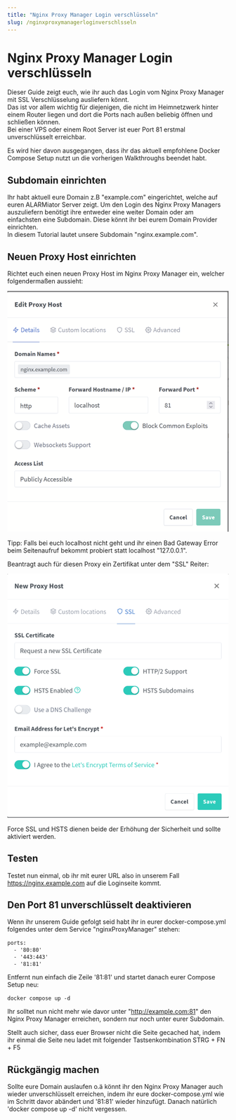 ```yaml
---
title: "Nginx Proxy Manager Login verschlüsseln"
slug: /nginxproxymanagerloginverschlsseln
---
```


# Nginx Proxy Manager Login verschlüsseln

Dieser Guide zeigt euch, wie ihr auch das Login vom Nginx Proxy Manager mit SSL Verschlüsselung ausliefern könnt.   
Das ist vor allem wichtig für diejenigen, die nicht im Heimnetzwerk hinter einem Router liegen und dort die Ports nach außen beliebig öffnen und schließen können.   
Bei einer VPS oder einem Root Server ist euer Port 81 erstmal unverschlüsselt erreichbar.



Es wird hier davon ausgegangen, dass ihr das aktuell empfohlene Docker Compose Setup nutzt un die vorherigen Walkthroughs beendet habt.



## Subdomain einrichten



Ihr habt aktuell eure Domain z.B "example.com" eingerichtet, welche auf euren ALARMiator Server zeigt. Um den Login des Nginx Proxy Managers auszuliefern benötigt ihre entweder eine weiter Domain oder am einfachsten eine Subdomain. Diese könnt ihr bei eurem Domain Provider einrichten.   
In diesem Tutorial lautet unsere Subdomain "nginx.example.com".



## Neuen Proxy Host einrichten



Richtet euch einen neuen Proxy Host im Nginx Proxy Manager ein, welcher folgendermaßen aussieht:


![](/img/grafik-942x1024.png)



Tipp: Falls bei euch localhost nicht geht und ihr einen Bad Gateway Error beim Seitenaufruf bekommt probiert statt localhost "127.0.0.1".




Beantragt auch für diesen Proxy ein Zertifikat unter dem "SSL" Reiter:


![](/img/image-7-930x1024.png)



Force SSL und HSTS dienen beide der Erhöhung der Sicherheit und sollte aktiviert werden.



## Testen



Testet nun einmal, ob ihr mit eurer URL also in unserem Fall https://nginx.example.com auf die Loginseite kommt.



## Den Port 81 unverschlüsselt deaktivieren



Wenn ihr unserem Guide gefolgt seid habt ihr in eurer docker-compose.yml folgendes unter dem Service "nginxProxyManager" stehen:



```
ports:
  - '80:80'
  - '443:443'
  - '81:81'
```



Entfernt nun einfach die Zeile '81:81' und startet danach eurer Compose Setup neu:



```
docker compose up -d
```



Ihr solltet nun nicht mehr wie davor unter "http://example.com:81" den Nginx Proxy Manager erreichen, sondern nur noch unter eurer Subdomain.



Stellt auch sicher, dass euer Browser nicht die Seite gecached hat, indem ihr einmal die Seite neu ladet mit folgender Tastsenkombination STRG + FN + F5



## Rückgängig machen



Sollte eure Domain auslaufen o.ä könnt ihr den Nginx Proxy Manager auch wieder unverschlüsselt erreichen, indem ihr eure docker-compose.yml wie im Schritt davor abändert und '81:81' wieder hinzufügt. Danach natürlich 'docker compose up -d' nicht vergessen.